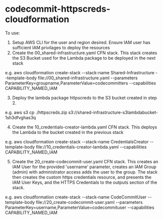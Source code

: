 # codecommit-httpscreds-cloudformation

To use:
1. Setup AWS CLI for the user and region desired. Ensure IAM user has sufficient IAM privilages to deploy the resources
2. Create the 00_shared-infrastructure.yaml CFN stack. This stack creates the S3 Bucket used for the Lambda package to be deployed in the next stack

e.g.
aws cloudformation create-stack --stack-name Shared-Infrastructure --template-body file://00_shared-infrastructure.yaml --parameters ParameterKey=groupname,ParameterValue=codecommitters --capabilities CAPABILITY_NAMED_IAM

3. Deploy the lambda package httpscreds to the S3 bucket created in step 2.

e.g.
aws s3 cp ./httpscreds.zip s3://shared-infrastructure-s3lambdabucket-1sh3dfvghas3q

4. Create the 10_credentials-creator-lambda.yaml CFN stack. This deploys the Lambda to the bucket created in the previous stack

e.g.
aws cloudformation create-stack --stack-name CredentialsCreator --template-body file://10_credentials-creator-lambda.yaml --capabilities CAPABILITY_NAMED_IAM

5. Create the 20_create-codecommit-user.yaml CFN stack. This creates an IAM User for the provided 'username' parameter, creates an IAM Group (admin) with administrator access adds the user to the group. The stack then creates the custom https credentials resource, and presents the IAM User Keys, and the HTTPS Credentials to the outputs section of the stack.

e.g.
aws cloudformation create-stack --stack-name CodeCommitUser --template-body file://20_create-codecommit-user.yaml  --parameters ParameterKey=username,ParameterValue=codecommituser --capabilities CAPABILITY_NAMED_IAM

